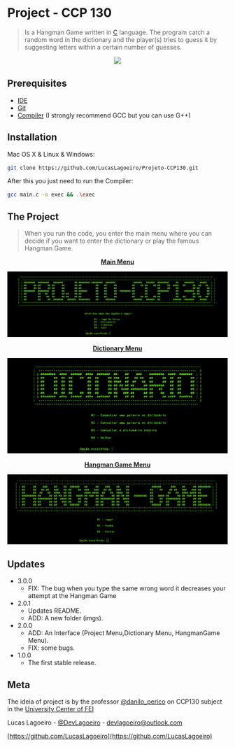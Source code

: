 # Project - CCP 130 
> Is a Hangman Game written in [C](https://en.wikipedia.org/wiki/C_(programming_language)) language. The program catch a random word in the dictionary and the player(s) tries to guess it by suggesting letters within a certain number of guesses.
> 
<p align="center">
  <img src="https://storage.googleapis.com/replit/images/1628352039581_5e6236e1be62c209b4629c3c76a8e3dc.jpeg" />
</p>

## Prerequisites
* [IDE](https://code.visualstudio.com/)
* [Git](https://git-scm.com/)
* [Compiler](https://code.visualstudio.com/) (I strongly recommend GCC but you can use G++)


## Installation

Mac OS X & Linux & Windows:

```sh 
git clone https://github.com/LucasLagoeiro/Projeto-CCP130.git
```

After this you just need to run the Compiler:
```sh
gcc main.c -o exec && .\exec
```
## The Project
> When you run the code, you enter the main menu where you can decide if you want to enter the dictionary or play the famous Hangman Game.
<p align="center">
    <u><b>Main Menu</b></u>
</p>

![](img/main_menu.png)

<p align="center">
  <u><b>Dictionary Menu </b></u> 
</p>

<p align="center">
  <img src="img/Dictionary_Menu.png" />
</p>

<p align="center">
   <u><b>Hangman Game Menu </b></u> 
</p>


![](img/hangman_game.png)


## Updates

* 3.0.0
    * FIX: The bug when you type the same wrong word it decreases your attempt at the Hangman Game
* 2.0.1
    * Updates README.
    * ADD: A new folder (imgs).
* 2.0.0
    * ADD: An Interface (Project Menu,Dictionary Menu, HangmanGame Menu).
    * FIX: some bugs.
* 1.0.0
    * The first stable release.


## Meta
The ideia of project is by the professor [@danilo_perico](https://github.com/danilo-perico) on CCP130 subject in the [University Center of FEI](https://portal.fei.edu.br/)

Lucas Lagoeiro - [@DevLagoeiro](https://twitter.com/DevLagoeiro) - devlagoeiro@outlook.com

[https://github.com/LucasLagoeiro](https://github.com/LucasLagoeiro)
